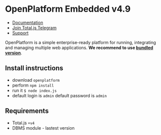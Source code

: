 # OpenPlatform Embedded v4.9

- [Documentation](https://docs.totaljs.com/openplatform/)
- [Join Total.js Telegram](https://t.me/totaljs)
- [Support](https://www.totaljs.com/support/)

OpenPlatform is a simple enterprise-ready platform for running, integrating and managing multiple web applications. __We recommend to use [bundled version](https://github.com/totaljs/openplatform-bundle)__.

## Install instructions

- download `openplatform`
- perform `npm install`
- run it `$ node index.js`
- default login is `admin` default password is `admin`

## Requirements

- Total.js `+v4`
- DBMS module - lastest version